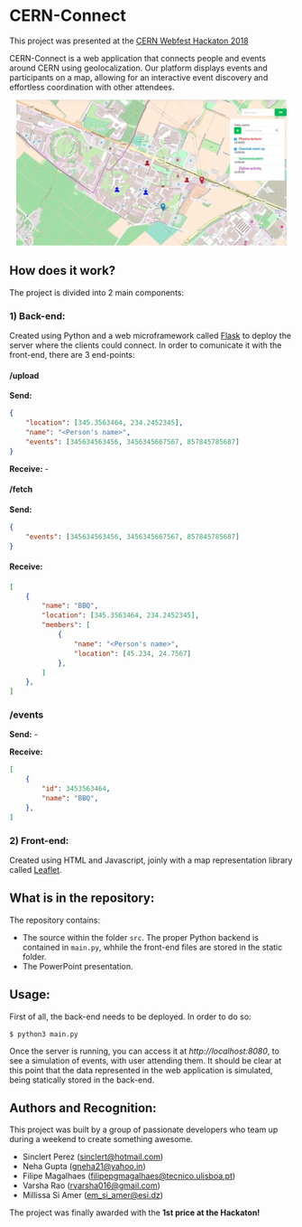 # CERN-Connect

This project was presented at the [CERN Webfest Hackaton 2018](https://webfest.web.cern.ch/content/cern-connect)

CERN-Connect is a web application that connects people and events around CERN using geolocalization. Our platform displays events and participants on a map, allowing for an interactive event discovery and effortless coordination with other attendees.

<p align="center">
  <img src="Example.png"/>
</p>



## How does it work?

The project is divided into 2 main components:

### 1) Back-end:

Created using Python and a web microframework called [Flask](http://flask.pocoo.org) to deploy the server where the clients could connect. In order to comunicate it with the front-end, there are 3 end-points:

#### /upload

**Send:**

```json
{
    "location": [345.3563464, 234.2452345],
    "name": "<Person's name>",
    "events": [345634563456, 3456345667567, 857845785687]
}
```

**Receive:** -

#### /fetch

**Send:**
```json
{
    "events": [345634563456, 3456345667567, 857845785687]
}
```

#### **Receive:**

```json
[
    {
        "name": "BBQ",
        "location": [345.3563464, 234.2452345],
        "members": [
            {
                "name": "<Person's name>",
                "location": [45.234, 24.7567]
            },
        ]
    },
]
```


### /events

**Send:** -

**Receive:**
```json
[
    {
        "id": 3453563464,
        "name": "BBQ",
    },
]
```

### 2) Front-end:

Created using HTML and Javascript, joinly with a map representation library called [Leaflet](https://leafletjs.com).



## What is in the repository:

The repository contains:
- The source within the folder `src`. The proper Python backend is contained in `main.py`, whhile the front-end files are stored in the static folder.
- The PowerPoint presentation.



## Usage:

First of all, the back-end needs to be deployed. In order to do so:
```
$ python3 main.py
```

Once the server is running, you can access it at *http://localhost:8080*, to see a simulation of events, with user attending them. It should be clear at this point that the data represented in the web application is simulated, being statically stored in the back-end.



## Authors and Recognition:

This project was built by a group of passionate developers who team up during a weekend to create something awesome.

- Sinclert Perez (sinclert@hotmail.com)
- Neha Gupta (gneha21@yahoo.in)
- Filipe Magalhaes (filipepgmagalhaes@tecnico.ulisboa.pt)
- Varsha Rao (rvarsha016@gmail.com)
- Millissa Si Amer (em_si_amer@esi.dz)

The project was finally awarded with the **1st price at the Hackaton!**


